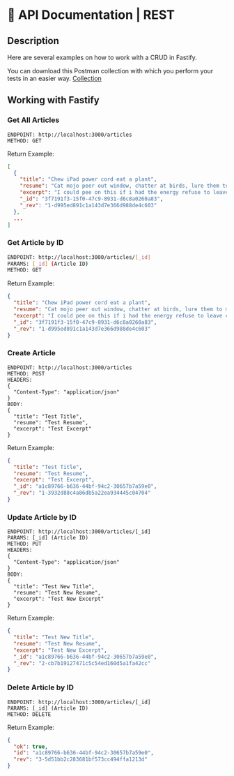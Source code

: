 # 🚠 API Documentation | REST

## Description

Here are several examples on how to work with a CRUD in Fastify.

You can download this Postman collection with which you perform your tests in an easier way. [Collection](docs/api/postman-collection-rest.json)

## Working with Fastify

### Get All Articles

```any
ENDPOINT: http://localhost:3000/articles
METHOD: GET
```
Return Example:
```json
[
  {
    "title": "Chew iPad power cord eat a plant",
    "resume": "Cat mojo peer out window, chatter at birds, lure them to mouth.",
    "excerpt": "I could pee on this if i had the energy refuse to leave cardboard box but fat baby cat best buddy little guy throwup on your pillow, and hiiiiiiiiii feed me now cat walks in keyboard . Bite off human´s toes i heard this rumor where the humans are our owners, pfft, what do they know?!",
    "_id": "3f7191f3-15f0-47c9-8931-d6c8a0260a83",
    "_rev": "1-d995ed891c1a143d7e366d988de4c603"
  },
  ...
]
```

### Get Article by ID
```bash
ENDPOINT: http://localhost:3000/articles/[_id]
PARAMS: [_id] (Article ID)
METHOD: GET
```
Return Example:
```json
{
  "title": "Chew iPad power cord eat a plant",
  "resume": "Cat mojo peer out window, chatter at birds, lure them to mouth.",
  "excerpt": "I could pee on this if i had the energy refuse to leave cardboard box but fat baby cat best buddy little guy throwup on your pillow, and hiiiiiiiiii feed me now cat walks in keyboard . Bite off human´s toes i heard this rumor where the humans are our owners, pfft, what do they know?!",
  "_id": "3f7191f3-15f0-47c9-8931-d6c8a0260a83",
  "_rev": "1-d995ed891c1a143d7e366d988de4c603"
}
```

### Create Article
```any
ENDPOINT: http://localhost:3000/articles
METHOD: POST
HEADERS: 
{
  "Content-Type": "application/json" 
}
BODY: 
{
  "title": "Test Title",
  "resume": "Test Resume",
  "excerpt": "Test Excerpt"
}
```
Return Example:
```json
{
  "title": "Test Title",
  "resume": "Test Resume",
  "excerpt": "Test Excerpt",
  "_id": "a1c89766-b636-44bf-94c2-30657b7a59e0",
  "_rev": "1-3932d88c4a86db5a22ea934445c04704"
}
```

### Update Article by ID
```any
ENDPOINT: http://localhost:3000/articles/[_id]
PARAMS: [_id] (Article ID)
METHOD: PUT
HEADERS: 
{
  "Content-Type": "application/json" 
}
BODY: 
{
  "title": "Test New Title",
  "resume": "Test New Resume",
  "excerpt": "Test New Excerpt"
}
```
Return Example:
```json
{
  "title": "Test New Title",
  "resume": "Test New Resume",
  "excerpt": "Test New Excerpt",
  "_id": "a1c89766-b636-44bf-94c2-30657b7a59e0",
  "_rev": "2-cb7b19127471c5c54ed160d5a1fa42cc"
}
```

### Delete Article by ID
```any
ENDPOINT: http://localhost:3000/articles/[_id]
PARAMS: [_id] (Article ID)
METHOD: DELETE
```
Return Example:
```json
{
  "ok": true,
  "id": "a1c89766-b636-44bf-94c2-30657b7a59e0",
  "rev": "3-5d51bb2c283681bf573cc494ffa1213d"
}
```